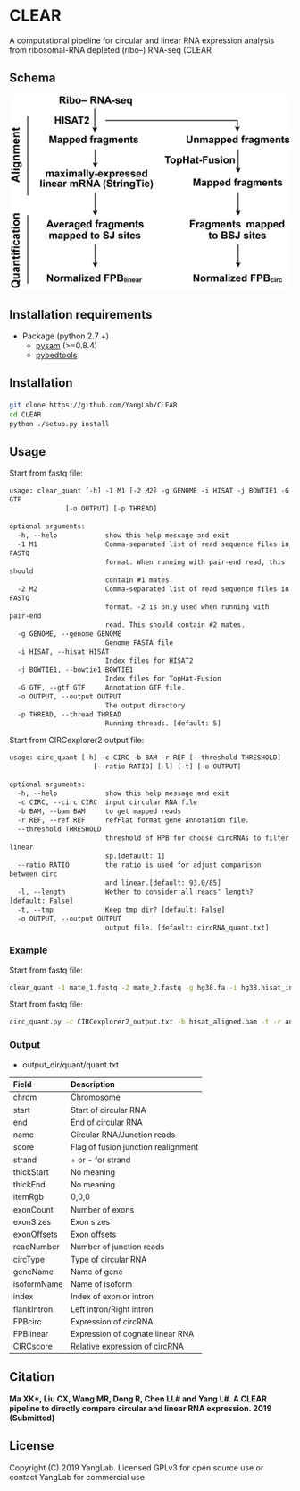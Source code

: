 # CLEAR
A computational pipeline for circular and linear RNA expression analysis from ribosomal-RNA depleted (ribo–) RNA-seq (CLEAR

## Schema
![pipeline](/docs/pipeline.png)

## Installation requirements
* Package (python 2.7 +)
    - [pysam](http://pysam.readthedocs.org/en/latest/) (>=0.8.4)
    - [pybedtools](http://daler.github.io/pybedtools/)

## Installation
```bash
git clone https://github.com/YangLab/CLEAR
cd CLEAR
python ./setup.py install
```

## Usage
Start from fastq file:
```
usage: clear_quant [-h] -1 M1 [-2 M2] -g GENOME -i HISAT -j BOWTIE1 -G GTF
              [-o OUTPUT] [-p THREAD]

optional arguments:
  -h, --help            show this help message and exit
  -1 M1                 Comma-separated list of read sequence files in FASTQ
                        format. When running with pair-end read, this should
                        contain #1 mates.
  -2 M2                 Comma-separated list of read sequence files in FASTQ
                        format. -2 is only used when running with pair-end
                        read. This should contain #2 mates.
  -g GENOME, --genome GENOME
                        Genome FASTA file
  -i HISAT, --hisat HISAT
                        Index files for HISAT2
  -j BOWTIE1, --bowtie1 BOWTIE1
                        Index files for TopHat-Fusion
  -G GTF, --gtf GTF     Annotation GTF file.
  -o OUTPUT, --output OUTPUT
                        The output directory
  -p THREAD, --thread THREAD
                        Running threads. [default: 5]
```
Start from CIRCexplorer2 output file:
```
usage: circ_quant [-h] -c CIRC -b BAM -r REF [--threshold THRESHOLD]
                     [--ratio RATIO] [-l] [-t] [-o OUTPUT]

optional arguments:
  -h, --help            show this help message and exit
  -c CIRC, --circ CIRC  input circular RNA file
  -b BAM, --bam BAM     to get mapped reads
  -r REF, --ref REF     refFlat format gene annotation file.
  --threshold THRESHOLD
                        threshold of HPB for choose circRNAs to filter linear
                        sp.[default: 1]
  --ratio RATIO         the ratio is used for adjust comparison between circ
                        and linear.[default: 93.0/85]
  -l, --length          Wether to consider all reads' length? [default: False]
  -t, --tmp             Keep tmp dir? [default: False]
  -o OUTPUT, --output OUTPUT
                        output file. [default: circRNA_quant.txt]
```

### Example
Start from fastq file:
```bash
clear_quant -1 mate_1.fastq -2 mate_2.fastq -g hg38.fa -i hg38.hisat_index -j hg38.bowtie_index -G annotation.gtf -o output_dir
```
Start from fastq file:
```bash
circ_quant.py -c CIRCexplorer2_output.txt -b hisat_aligned.bam -t -r annotation.refFlat -o quant.txt
```

### Output
* output_dir/quant/quant.txt

| Field       | Description                           |
| :---------- | :------------------------------------ |
| chrom       | Chromosome                            |
| start       | Start of circular RNA                 |
| end         | End of circular RNA                   |
| name        | Circular RNA/Junction reads           |
| score       | Flag of fusion junction realignment   |
| strand      | + or - for strand                     |
| thickStart  | No meaning                            |
| thickEnd    | No meaning                            |
| itemRgb     | 0,0,0                                 |
| exonCount   | Number of exons                       |
| exonSizes   | Exon sizes                            |
| exonOffsets | Exon offsets                          |
| readNumber  | Number of junction reads              |
| circType    | Type of circular RNA                  |
| geneName    | Name of gene                          |
| isoformName | Name of isoform                       |
| index       | Index of exon or intron               |
| flankIntron | Left intron/Right intron              |
| FPBcirc     | Expression of circRNA                 |
| FPBlinear   | Expression of cognate linear RNA      |
| CIRCscore   | Relative expression of circRNA        |


## Citation
**Ma XK\*, Liu CX, Wang MR, Dong R, Chen LL# and Yang L#. A CLEAR pipeline to directly compare circular and linear RNA expression. 2019 (Submitted)**


## License
Copyright (C) 2019 YangLab.
Licensed GPLv3 for open source use
or contact YangLab for commercial use
